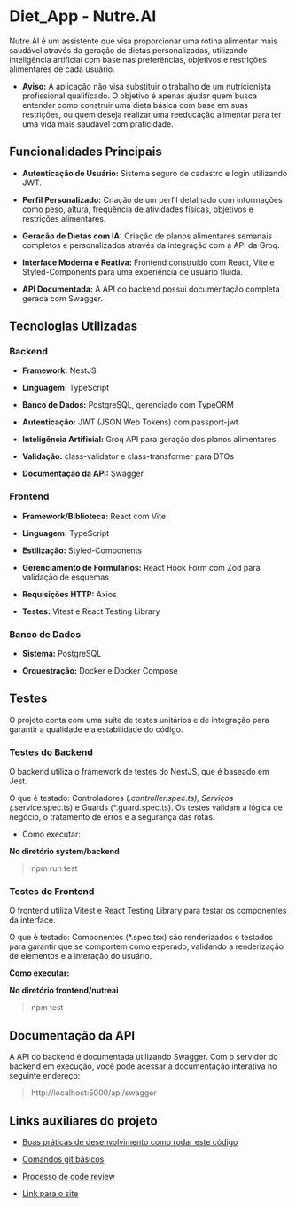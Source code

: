 # Diet_App - Nutre.AI

Nutre.AI é um assistente que visa proporcionar uma rotina alimentar mais saudável através da geração de dietas personalizadas, utilizando inteligência artificial com base nas preferências, objetivos e restrições alimentares de cada usuário.

- **Aviso:** A aplicação não visa substituir o trabalho de um nutricionista profissional qualificado. O objetivo é apenas ajudar quem busca entender como construir uma dieta básica com base em suas restrições, ou quem deseja realizar uma reeducação alimentar para ter uma vida mais saudável com praticidade.

## Funcionalidades Principais

- **Autenticação de Usuário:** Sistema seguro de cadastro e login utilizando JWT.

- **Perfil Personalizado:** Criação de um perfil detalhado com informações como peso, altura, frequência de atividades físicas, objetivos e restrições alimentares.

- **Geração de Dietas com IA:** Criação de planos alimentares semanais completos e personalizados através da integração com a API da Groq.

- **Interface Moderna e Reativa:** Frontend construído com React, Vite e Styled-Components para uma experiência de usuário fluida.

- **API Documentada:** A API do backend possui documentação completa gerada com Swagger.

## Tecnologias Utilizadas

### **Backend**

- **Framework:** NestJS

- **Linguagem:** TypeScript

- **Banco de Dados:** PostgreSQL, gerenciado com TypeORM

- **Autenticação:** JWT (JSON Web Tokens) com passport-jwt

- **Inteligência Artificial:** Groq API para geração dos planos alimentares

- **Validação:** class-validator e class-transformer para DTOs

- **Documentação da API:** Swagger

### **Frontend**

- **Framework/Biblioteca:** React com Vite

- **Linguagem:** TypeScript

- **Estilização:** Styled-Components

- **Gerenciamento de Formulários:** React Hook Form com Zod para validação de esquemas

- **Requisições HTTP:** Axios

- **Testes:** Vitest e React Testing Library

### **Banco de Dados**

- **Sistema:** PostgreSQL

- **Orquestração:** Docker e Docker Compose


## Testes

O projeto conta com uma suíte de testes unitários e de integração para garantir a qualidade e a estabilidade do código.

### **Testes do Backend**
O backend utiliza o framework de testes do NestJS, que é baseado em Jest.

O que é testado: Controladores (*.controller.spec.ts), Serviços (*.service.spec.ts) e Guards (*.guard.spec.ts). Os testes validam a lógica de negócio, o tratamento de erros e a segurança das rotas.

- Como executar:

**No diretório system/backend**
> npm run test

### **Testes do Frontend**

O frontend utiliza Vitest e React Testing Library para testar os componentes da interface.

O que é testado: Componentes (*.spec.tsx) são renderizados e testados para garantir que se comportem como esperado, validando a renderização de elementos e a interação do usuário.

**Como executar:**

**No diretório frontend/nutreai**
>npm test

## Documentação da API

A API do backend é documentada utilizando Swagger. Com o servidor do backend em execução, você pode acessar a documentação interativa no seguinte endereço:

> http://localhost:5000/api/swagger

## Links auxiliares do projeto

- [Boas práticas de desenvolvimento como rodar este código](contributing.md)

- [Comandos git básicos](auxiliarReadmes/gitCommands.md)

- [Processo de code review](CODE_REVIEW.md)

- [Link para o site](https://nutreai.vercel.app/)

